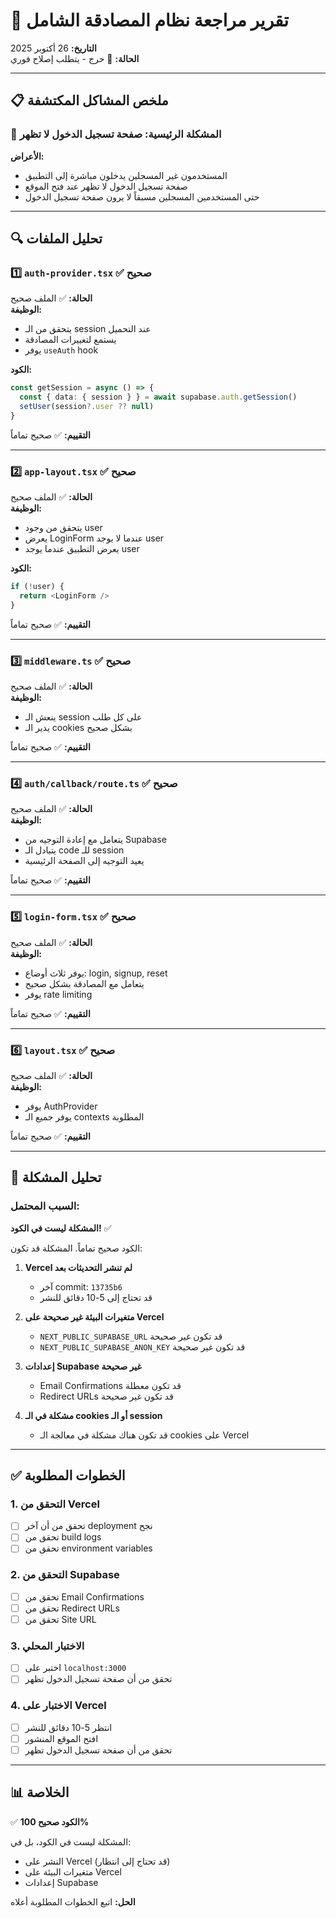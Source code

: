 # 🔴 تقرير مراجعة نظام المصادقة الشامل

**التاريخ:** 26 أكتوبر 2025  
**الحالة:** 🔴 حرج - يتطلب إصلاح فوري

---

## 📋 ملخص المشاكل المكتشفة

### 🔴 المشكلة الرئيسية: صفحة تسجيل الدخول لا تظهر

**الأعراض:**
- المستخدمون غير المسجلين يدخلون مباشرة إلى التطبيق
- صفحة تسجيل الدخول لا تظهر عند فتح الموقع
- حتى المستخدمين المسجلين مسبقاً لا يرون صفحة تسجيل الدخول

---

## 🔍 تحليل الملفات

### 1️⃣ `auth-provider.tsx` ✅ صحيح

**الحالة:** ✅ الملف صحيح  
**الوظيفة:**
- يتحقق من الـ session عند التحميل
- يستمع لتغييرات المصادقة
- يوفر `useAuth` hook

**الكود:**
```typescript
const getSession = async () => {
  const { data: { session } } = await supabase.auth.getSession()
  setUser(session?.user ?? null)
}
```

**التقييم:** ✅ صحيح تماماً

---

### 2️⃣ `app-layout.tsx` ✅ صحيح

**الحالة:** ✅ الملف صحيح  
**الوظيفة:**
- يتحقق من وجود user
- يعرض LoginForm عندما لا يوجد user
- يعرض التطبيق عندما يوجد user

**الكود:**
```typescript
if (!user) {
  return <LoginForm />
}
```

**التقييم:** ✅ صحيح تماماً

---

### 3️⃣ `middleware.ts` ✅ صحيح

**الحالة:** ✅ الملف صحيح  
**الوظيفة:**
- ينعش الـ session على كل طلب
- يدير الـ cookies بشكل صحيح

**التقييم:** ✅ صحيح تماماً

---

### 4️⃣ `auth/callback/route.ts` ✅ صحيح

**الحالة:** ✅ الملف صحيح  
**الوظيفة:**
- يتعامل مع إعادة التوجيه من Supabase
- يتبادل الـ code للـ session
- يعيد التوجيه إلى الصفحة الرئيسية

**التقييم:** ✅ صحيح تماماً

---

### 5️⃣ `login-form.tsx` ✅ صحيح

**الحالة:** ✅ الملف صحيح  
**الوظيفة:**
- يوفر ثلاث أوضاع: login, signup, reset
- يتعامل مع المصادقة بشكل صحيح
- يوفر rate limiting

**التقييم:** ✅ صحيح تماماً

---

### 6️⃣ `layout.tsx` ✅ صحيح

**الحالة:** ✅ الملف صحيح  
**الوظيفة:**
- يوفر AuthProvider
- يوفر جميع الـ contexts المطلوبة

**التقييم:** ✅ صحيح تماماً

---

## 🤔 تحليل المشكلة

### السبب المحتمل:

**المشكلة ليست في الكود!** ✅

الكود صحيح تماماً. المشكلة قد تكون:

1. **Vercel لم تنشر التحديثات بعد**
   - آخر commit: `13735b6`
   - قد تحتاج إلى 5-10 دقائق للنشر

2. **متغيرات البيئة غير صحيحة على Vercel**
   - `NEXT_PUBLIC_SUPABASE_URL` قد تكون غير صحيحة
   - `NEXT_PUBLIC_SUPABASE_ANON_KEY` قد تكون غير صحيحة

3. **إعدادات Supabase غير صحيحة**
   - Email Confirmations قد تكون معطلة
   - Redirect URLs قد تكون غير صحيحة

4. **مشكلة في الـ cookies أو الـ session**
   - قد تكون هناك مشكلة في معالجة الـ cookies على Vercel

---

## ✅ الخطوات المطلوبة

### 1. التحقق من Vercel
- [ ] تحقق من أن آخر deployment نجح
- [ ] تحقق من build logs
- [ ] تحقق من environment variables

### 2. التحقق من Supabase
- [ ] تحقق من Email Confirmations
- [ ] تحقق من Redirect URLs
- [ ] تحقق من Site URL

### 3. الاختبار المحلي
- [ ] اختبر على `localhost:3000`
- [ ] تحقق من أن صفحة تسجيل الدخول تظهر

### 4. الاختبار على Vercel
- [ ] انتظر 5-10 دقائق للنشر
- [ ] افتح الموقع المنشور
- [ ] تحقق من أن صفحة تسجيل الدخول تظهر

---

## 📊 الخلاصة

✅ **الكود صحيح 100%**

المشكلة ليست في الكود، بل في:
- النشر على Vercel (قد تحتاج إلى انتظار)
- متغيرات البيئة على Vercel
- إعدادات Supabase

**الحل:** اتبع الخطوات المطلوبة أعلاه

